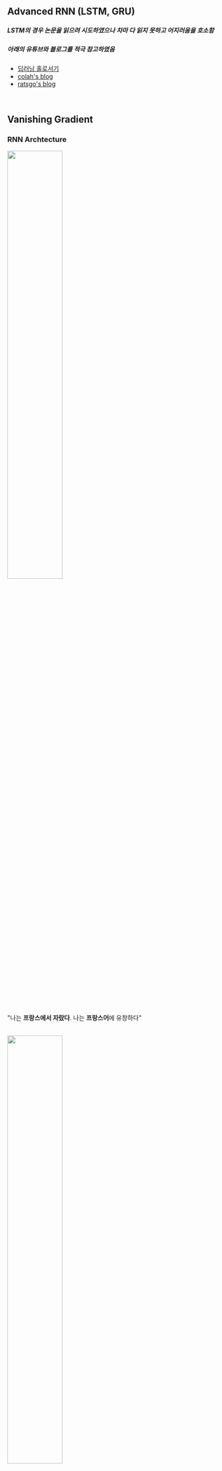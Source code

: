 ## Advanced RNN (LSTM, GRU)
##### LSTM의 경우 논문을 읽으려 시도하였으나 차마 다 읽지 못하고 어지러움을 호소함
##### 아래의 유튜브와 블로그를 적극 참고하였음
 - [딥러닝 홀로서기](https://www.youtube.com/watch?v=cs3tSnAsyRs&list=WL&index=14&ab_channel=IdeaFactoryKAIST)
 - [colah's blog](https://colah.github.io/posts/2015-08-Understanding-LSTMs/)
 - [ratsgo's blog](https://ratsgo.github.io/deep%20learning/2017/10/10/RNNsty/)

<br>

## Vanishing Gradient
### RNN Archtecture
<img src = "https://user-images.githubusercontent.com/92671224/196660870-567305ff-7b5b-4746-b590-67441ca48124.png" width=50% height=50%>

"나는 **프랑스에서 자랐다**. 나는 **프랑스어**에 유창하다"

<br>

<img src = "https://user-images.githubusercontent.com/92671224/196661450-c868e3ae-2d82-4160-96f5-f556dcc8d7ce.png" width=50% height=50%>

"나는 **프랑스에서 자랐다**. 프랑스의 작은 동네에서...... 그래서 나는 **프랑스어**에 유창하다"

<br>

### Mathmatically
<img src = "https://user-images.githubusercontent.com/92671224/196837695-2628585f-998e-4560-b613-ff11f4ea0b52.png" width=50% height=50%>   

![image](https://user-images.githubusercontent.com/92671224/196837758-678d8c92-0869-4211-aec9-70c4d109668e.png)   

- Sequence가 길어질수록 tanh연산이 점점 많아질 것

<br>

<img src = "https://user-images.githubusercontent.com/92671224/196838473-0a7081dc-65b6-4fc3-8c0a-f7de0bf4d060.png" width=50% height=50%>

- tanh의 미분값의 범위가 [0,1]이므로 연산을 거듭할 수록 앞단에 전달되는 미분값이 감소할 것

<br>

![image](https://user-images.githubusercontent.com/92671224/196838233-a5924678-1396-4aaa-b448-72e9e1ad0727.png)

![image](https://user-images.githubusercontent.com/92671224/196839098-ed13484e-d1bc-4b2c-a97a-d77f97330db8.png)

![image](https://user-images.githubusercontent.com/92671224/196839257-6720c699-bfa2-4459-8aa6-37b85de61afa.png)

- Sequence의 길이만큼 Whh가 곱해질 것
- Whh가 1보다 작은 값이면 그래디언트가 소실될 것이고
- Whh가 1보다 큰 값이면 기울기 폭발이 일어나 NaN값이 전달될 것임

<br>

## LSTM
### Architecture
<img src = "https://user-images.githubusercontent.com/92671224/196839712-f5440607-8c12-4ae6-bdb7-20d433a04511.png" width=80% height=80%>

- 기존의 RNN에서 Cell state를 추가함
- Cell state를 통해 이전 정보를 전달함
- 기억할 것과 잊을 것을 결정하여 현재의 hidden layer에 전달
- 즉 중요한 정보만 Cell state를 통해 계속 전달되도록 함

##### 어떻게 기억하고 잊을거냐?
- Gate

<br>

### Gate가 어떻게 값을 기억하게, 잊게 하는거냐?
<img src = "https://user-images.githubusercontent.com/92671224/196840762-18abb472-c1a0-467b-8047-861c58812edd.png" width=50% height=50%>

##### 그럼 중요한 값인지 아닌지를 어떻게 결정함?
- 각각의 게이트에 non-linear layer를 넣어서 인공지능 알아서 결정하게 함

<br>

### Mathmatically
#### 1. Ct-1에서 불필요한 정보를 지운다
<img src = "https://user-images.githubusercontent.com/92671224/196841495-bb44c3ee-903a-4467-851c-f3f19d550fe4.png" width=70% height=70%>

<br>

#### 2. Input xt와 ht-1을 보고 중요한 정보를 넣는다
<img src = "https://user-images.githubusercontent.com/92671224/196841794-14be0e89-6b42-4320-9a3f-08ad42717c94.png" width=70% height=70%>

<br>

#### 3. Ct-1의 일부 정보를 날리고 현재 정보를 추가한다
<img src = "https://user-images.githubusercontent.com/92671224/196842028-92577206-60af-462e-a289-08f76daa9b57.png" width=70% height=70%>

<br>

#### 4. Ct를 적절히 가공해 해당 t에서의 ht를 만든다
<img src = "https://user-images.githubusercontent.com/92671224/196842282-6eeccc01-cd97-4b39-9a91-c7b5e9343a37.png" width=70% height=70%>

<br>

#### 5. Ct와 ht를 다음 스텝 t+1로 전달한다

<br>

#### Q. 어떻게 기울기 소실 문제를 극복할 수 있는건가? 
1. Activation Fuction(tanh)을 거치지 않고 흘러오기 때문에 상당부분 해결
2. [Gradient 계산](https://medium.datadriveninvestor.com/how-do-lstm-networks-solve-the-problem-of-vanishing-gradients-a6784971a577)

<br>

#### Q. 너무 중복되는 느낌이 든다. 더 간단하게 할 수는 없을까?
## GRU
- LSTM의 cell state를 삭제
- 이전 스텝에서 전달되는 값이 1개로 간소화

<br>

<img src = "https://user-images.githubusercontent.com/92671224/196844515-0dd4972a-3d4c-42ec-a341-c57e8c75cd51.png" width=70% height=70%>

1. Reset gate를 통해 임시 ht를 만든다
2. Update gate를 통해 ht-1과 ht간의 비중을 결정한다
3. zt를 이용해 최종 ht를 계산한다

<br>

#### Q. 그래서 뭐 써야됨?
- 둘 간의 성능차이는 크지 않은 것으로 확인됨
- 하드웨어 성능이 증가함에 따라 파라미터 수가 많은 것이 큰 단점이 아니게 됨
  + 오히려 파라미터가 많으니 더 많은 정보를 수용할 수 있지 않겠냐는 관점도 있음
